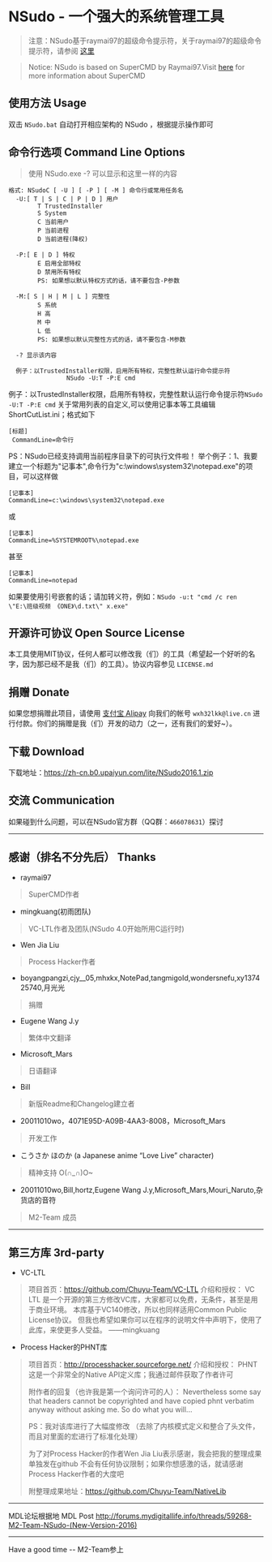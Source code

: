﻿# NSudo - 一个强大的系统管理工具
> 注意：NSudo基于raymai97的超级命令提示符，关于raymai97的超级命令提示符，请参阅 [这里](http://bbs.pcbeta.com/viewthread-1508863-1-1.html "这里")

> Notice: NSudo is based on SuperCMD by Raymai97.Visit [here](http://bbs.pcbeta.com/viewthread-1508863-1-1.html "here") for more information about SuperCMD

## 使用方法 Usage
双击 ```NSudo.bat``` 自动打开相应架构的 NSudo ，根据提示操作即可

## 命令行选项 Command Line Options
> 使用 NSudo.exe -? 可以显示和这里一样的内容

```
格式: NSudoC [ -U ] [ -P ] [ -M ] 命令行或常用任务名
  -U:[ T | S | C | P | D ] 用户
        T TrustedInstaller
        S System
        C 当前用户
        P 当前进程
        D 当前进程(降权)

  -P:[ E | D ] 特权
        E 启用全部特权
        D 禁用所有特权
        PS: 如果想以默认特权方式的话，请不要包含-P参数

  -M:[ S | H | M | L ] 完整性
        S 系统
        H 高
        M 中
        L 低
        PS: 如果想以默认完整性方式的话，请不要包含-M参数

  -? 显示该内容

  例子：以TrustedInstaller权限，启用所有特权，完整性默认运行命令提示符
                NSudo -U:T -P:E cmd
```

例子：以TrustedInstaller权限，启用所有特权，完整性默认运行命令提示符```NSudo -U:T -P:E cmd```
关于常用列表的自定义,可以使用记事本等工具编辑ShortCutList.ini；格式如下
```
[标题]
 CommandLine=命令行
```
PS：NSudo已经支持调用当前程序目录下的可执行文件啦！
举个例子：1、我要建立一个标题为"记事本",命令行为"c:\windows\system32\notepad.exe"的项目，可以这样做
```
[记事本]
CommandLine=c:\windows\system32\notepad.exe
```
或
```
[记事本]
CommandLine=%SYSTEMROOT%\notepad.exe
```
甚至
```
[记事本]
CommandLine=notepad
```
如果要使用引号嵌套的话；请加转义符，例如：```NSudo -u:t "cmd /c ren \"E:\班级视频 《ONE》\d.txt\" x.exe"```

## 开源许可协议 Open Source License
本工具使用MIT协议，任何人都可以修改我（们）的工具（希望起一个好听的名字，因为那已经不是我（们）的工具）。协议内容参见 ```LICENSE.md```

## 捐赠 Donate
如果您想捐赠此项目，请使用 [支付宝 Alipay](https://alipay.com) 向我们的帐号  ```wxh32lkk@live.cn``` 进行付款。你们的捐赠是我（们）开发的动力（之一，还有我们的爱好~）。

## 下载 Download
下载地址：https://zh-cn.b0.upaiyun.com/lite/NSudo2016.1.zip 

## 交流 Communication
如果碰到什么问题，可以在NSudo官方群（QQ群：```466078631```）探讨

------------
## 感谢（排名不分先后） Thanks
- raymai97
> SuperCMD作者

- mingkuang(初雨团队)
> VC-LTL作者及团队(NSudo 4.0开始所用C运行时)

- Wen Jia Liu
> Process Hacker作者

- boyangpangzi,cjy__05,mhxkx,NotePad,tangmigoId,wondersnefu,xy137425740,月光光
> 捐赠

- Eugene Wang J.y
> 繁体中文翻译

- Microsoft_Mars
> 日语翻译

- Bill
> 新版Readme和Changelog建立者

- 20011010wo，4071E95D-A09B-4AA3-8008，Microsoft_Mars
> 开发工作

- こうさか ほのか (a Japanese anime “Love Live” character)
> 精神支持 O(∩_∩)O~

- 20011010wo,Bill,hortz,Eugene Wang J.y,Microsoft_Mars,Mouri_Naruto,杂货店的音符
> M2-Team 成员

------------
## 第三方库 3rd-party

- VC-LTL
> 项目首页：https://github.com/Chuyu-Team/VC-LTL
> 介绍和授权：
> VC LTL 是一个开源的第三方修改VC库，大家都可以免费，无条件，甚至是用于商业环境。
> 本库基于VC140修改，所以也同样适用Common Public License协议。
> 但我也希望如果你可以在程序的说明文件中声明下，使用了此库，来使更多人受益。
> ——mingkuang

- Process Hacker的PHNT库
> 项目首页：http://processhacker.sourceforge.net/
> 介绍和授权：
> PHNT这是一个非常全的Native API定义库；我通过邮件获取了作者许可
> 
> 附作者的回复（也许我是第一个询问许可的人）：
> Nevertheless some say that headers cannot be copyrighted and have copied phnt
>  verbatim anyway without asking me. So do what you will...
> 
> PS：我对该库进行了大幅度修改
> （去除了内核模式定义和整合了头文件，而且对里面的宏进行了标准化处理）
> 
> 为了对Process Hacker的作者Wen Jia Liu表示感谢，我会把我的整理成果单独发在github
> 不会有任何协议限制；如果你想感激的话，就请感谢Process Hacker作者的大度吧
> 
> 附整理成果地址：https://github.com/Chuyu-Team/NativeLib

------------
MDL论坛根据地 MDL Post
http://forums.mydigitallife.info/threads/59268-M2-Team-NSudo-(New-Version-2016)

------------
Have a good time -- M2-Team参上